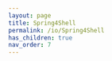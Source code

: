 ```yaml
---
layout: page
title: Spring4Shell
permalink: /io/Spring4Shell
has_children: true
nav_order: 7
---
```


